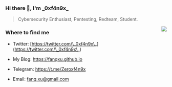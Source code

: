 ### Hi there 👋, I'm \_0xf4n9x\_

> Cybersecurity Enthusiast, Pentesting, Redteam, Student.

<img src="https://github-readme-stats.mrdulin.vercel.app/api?username=FanqXu&show_icons=true&hide_border=true&theme=tokyonight" align="right">

### Where to find me

- Twitter: [https://twitter.com/\_0xf4n9x\_](https://twitter.com/\_0xf4n9x\_)

- My Blog: https://fanqxu.github.io
- Telegram: https://t.me/Zeroxf4n9x

- Email: fanq.xu@gmail.com

